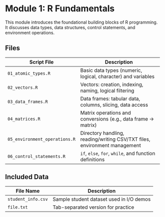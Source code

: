 # Module 1: R Fundamentals

This module introduces the foundational building blocks of R programming. It discusses data types, data structures, control statements, and environment operations.



## Files

| Script File                   | Description                          |
|-------------------------------|--------------------------------------|
| `01_atomic_types.R`           | Basic data types (numeric, logical, character) and variables |
| `02_vectors.R`                | Vectors: creation, indexing, naming, logical filtering        |
| `03_data_frames.R`            | Data frames: tabular data, columns, slicing, data access      |
| `04_matrices.R`               | Matrix operations and conversions (e.g., data frame → matrix) |
| `05_environment_operations.R` | Directory handling, reading/writing CSV/TXT files, environment management |
| `06_control_statements.R`     | `if`, `else`, `for`, `while`, and function definitions        |

## Included Data

| File Name          | Description                              |
|--------------------|------------------------------------------|
| `student_info.csv` | Sample student dataset used in I/O demos |
| `file.txt`         | Tab-separated version for practice       |
